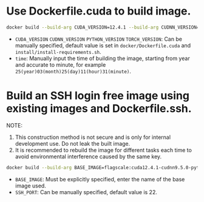 # Use Dockerfile.cuda to build image.

```bash
docker build --build-arg CUDA_VERSION=12.4.1 --build-arg CUDNN_VERSION=9.5.0 --build-arg PYTHON_VERSION=3.12 --build-arg TORCH_VERSION=2.6.0 -f Dockerfile.cuda -t flagscale:cuda12.4.1-cudnn9.5.0-python3.12-torch2.6.0-time2503251131 .
```

* `CUDA_VERSION` `CUDNN_VERSION` `PYTHON_VERSION` `TORCH_VERSION`: Can be manually specified, default value is set in `docker/Dockerfile.cuda` and `install/install-requirements.sh`.
* `time`: Manually input the time of building the image, starting from year and accurate to minute, for example `25(year)03(month)25(day)11(hour)31(minute)`.

# Build an SSH login free image using existing images and Dockerfile.ssh.
NOTE:
   1. This construction method is not secure and is only for internal development use. Do not leak the built image.
   2. It is recommended to rebuild the image for different tasks each time to avoid environmental interference caused by the same key.

```bash
docker build --build-arg BASE_IMAGE=flagscale:cuda12.4.1-cudnn9.5.0-python3.12-torch2.6.0-time2503251131 --build-arg SSH_PORT=22 -f Dockerfile.ssh -t flagscale:cuda12.4.1-cudnn9.5.0-python3.12-torch2.6.0-time2503251131-ssh .
```

* `BASE_IMAGE`: Must be explicitly specified, enter the name of the base image used.
* `SSH_PORT`: Can be manually specified, default value is 22.
